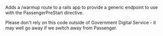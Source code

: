 Adds a /warmup route to a rails app to provide a generic endpoint to use with
the PassengerPreStart directive.

Please don't rely on this code outside of Government Digital Service - it may
well go away if we switch away from Passenger.